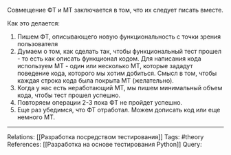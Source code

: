 Совмещение ФТ и МТ заключается в том, что их следует писать вместе. 

Как это делается:
1. Пишем ФТ, описывающего новую функциональность с точки зрения пользователя
2. Думаем о том, как сделать так, чтобы функциональный тест прошел - то есть как описать функционал кодом. Для написания кода используем МТ - один или несколько МТ, которые зададут поведение кода, которого мы хотим добиться. Смысл в том, чтобы каждая строка кода была покрыта МТ (желательно).
3. Когда у нас есть неработающий МТ, мы пишем минимальный объем кода, чтобы тест прошел успешно. 
4. Повторяем операции 2-3 пока ФТ не пройдет успешно.
5. Еще раз убедимся, что ФТ отработал. Можем дописать код или еще немного МТ. 

___
Relations: [[Разработка посредством тестирования]] 
Tags: #theory 
References: [[Разработка на основе тестирования Python]] 
Query: 